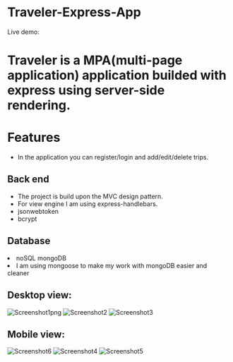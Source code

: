 # Traveler-Express-App


Live demo:

<h1>Traveler is a MPA(multi-page application) application builded with express using server-side rendering.</h1>

<h1>Features</h1>

  <ul>
  <li> In the application you can register/login and add/edit/delete trips.</li>
  </ul>

<h2>Back end</h2>
<ul>
  <li>The project is build upon the MVC design pattern.</li>
  <li>For view engine I am using express-handlebars.</li>
  <li>jsonwebtoken</li>
  <li>bcrypt</li>
</ul>


<h2>Database</h2>
<li>noSQL mongoDB</li>
<li>I am using mongoose to make my work with mongoDB easier and cleaner</li>

<h2>Desktop view:</h2>

![Screenshot1png](https://user-images.githubusercontent.com/99616791/209952602-50b7a5cb-917a-4c96-a4e0-99038ee60230.png)
![Screenshot2](https://user-images.githubusercontent.com/99616791/209953122-49f46a52-79c9-45af-b695-49e5bfd76d79.png)
![Screenshot3](https://user-images.githubusercontent.com/99616791/209953130-bc684c75-9233-4ef6-abdc-4b00ce53a1da.png)

<h2>Mobile view:</h2>

![Screenshot6](https://user-images.githubusercontent.com/99616791/209953268-f7945159-6c2d-4282-ab38-fbcd08a0adf3.png)
![Screenshot4](https://user-images.githubusercontent.com/99616791/209953271-6315c99f-f96f-46d8-9984-727b3ae8c136.png)
![Screenshot5](https://user-images.githubusercontent.com/99616791/209953272-403b997a-0e7d-45ef-b5d2-f73ec86cbcf3.png)



